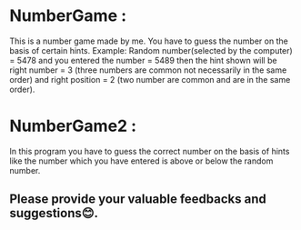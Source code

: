 # NumberGame :
This is a number game made by me. You have to guess the number on the basis of certain hints. Example: Random number(selected by the computer) = 5478 and you entered the number = 5489 then the hint shown will be right number = 3 (three numbers are common not necessarily in the same order) and right position = 2 (two number are common and are in the same order).


# NumberGame2 : 
In this program you have to guess the correct number on the basis of hints like the number which you have entered is above or below the random number.

## Please provide your valuable feedbacks and suggestions😊.
